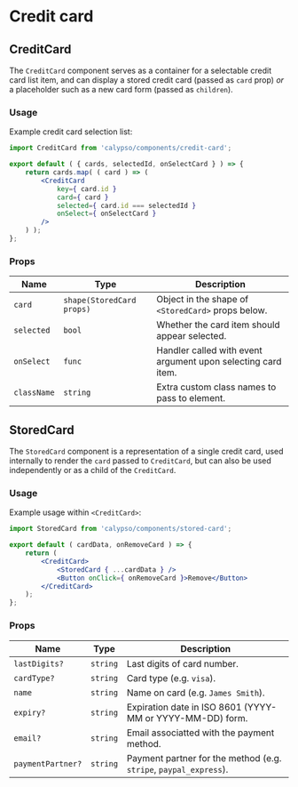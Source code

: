 # Credit card

## CreditCard

The `CreditCard` component serves as a container for a selectable credit card list item, and can display a stored credit card (passed as `card` prop) _or_ a placeholder such as a new card form (passed as `children`).

### Usage

Example credit card selection list:

```jsx
import CreditCard from 'calypso/components/credit-card';

export default ( { cards, selectedId, onSelectCard } ) => {
	return cards.map( ( card ) => (
		<CreditCard
			key={ card.id }
			card={ card }
			selected={ card.id === selectedId }
			onSelect={ onSelectCard }
		/>
	) );
};
```

### Props

| Name        | Type                      | Description                                                  |
| ----------- | ------------------------- | ------------------------------------------------------------ |
| `card`      | `shape(StoredCard props)` | Object in the shape of `<StoredCard>` props below.           |
| `selected`  | `bool`                    | Whether the card item should appear selected.                |
| `onSelect`  | `func`                    | Handler called with event argument upon selecting card item. |
| `className` | `string`                  | Extra custom class names to pass to element.                 |

## StoredCard

The `StoredCard` component is a representation of a single credit card, used internally to render the `card` passed to `CreditCard`, but can also be used independently or as a child of the `CreditCard`.

### Usage

Example usage within `<CreditCard>`:

```jsx
import StoredCard from 'calypso/components/stored-card';

export default ( cardData, onRemoveCard ) => {
	return (
		<CreditCard>
			<StoredCard { ...cardData } />
			<Button onClick={ onRemoveCard }>Remove</Button>
		</CreditCard>
	);
};
```

### Props

| Name              | Type     | Description                                                       |
| ----------------- | -------- | ----------------------------------------------------------------- |
| `lastDigits?`     | `string` | Last digits of card number.                                       |
| `cardType?`       | `string` | Card type (e.g. `visa`).                                          |
| `name`            | `string` | Name on card (e.g. `James Smith`).                                |
| `expiry?`         | `string` | Expiration date in ISO 8601 (YYYY-MM or YYYY-MM-DD) form.         |
| `email?`          | `string` | Email associatted with the payment method.                        |
| `paymentPartner?` | `string` | Payment partner for the method (e.g. `stripe`, `paypal_express`). |
